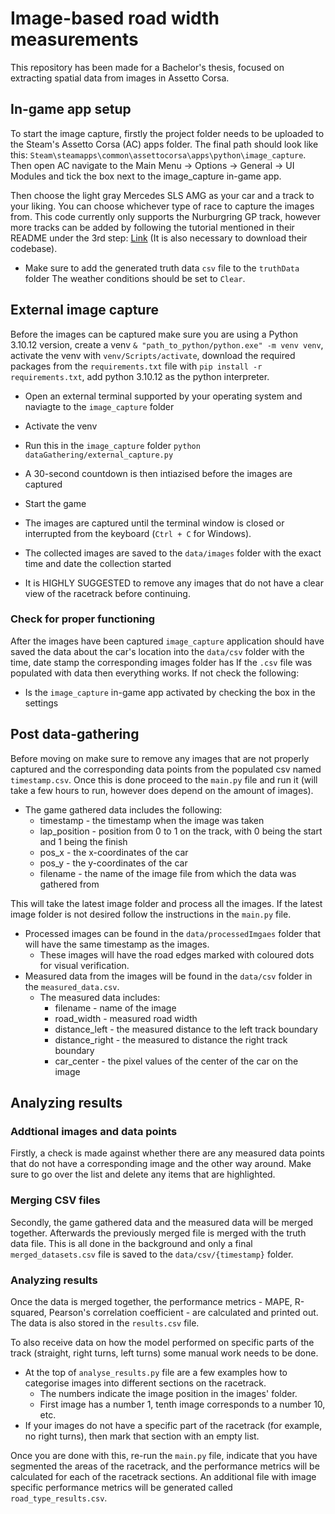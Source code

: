 # Image-based road width measurements
This repository has been made for a Bachelor's thesis, focused on extracting spatial data from images in Assetto Corsa. 

## In-game app setup
To start the image capture, firstly the project folder needs to be uploaded to the Steam's Assetto Corsa (AC) apps folder. The final path should look like this: `Steam\steamapps\common\assettocorsa\apps\python\image_capture`.
Then open AC navigate to the Main Menu -> Options -> General -> UI Modules and tick the box next to the image_capture in-game app.

Then choose the light gray Mercedes SLS AMG as your car and a track to your liking. You can choose whichever type of race to capture the images from. This code currently only supports the Nurburgring GP track, however more tracks can be added by following the tutorial mentioned in their README under the 3rd step: [Link](https://github.com/dasGringuen/assetto_corsa_gym) (It is also necessary to download their codebase).
* Make sure to add the generated truth data `csv` file to the `truthData` folder
The weather conditions should be set to `Clear`.

## External image capture
Before the images can be captured make sure you are using a Python 3.10.12 version, create a venv `& "path_to_python/python.exe" -m venv venv`, activate the venv with `venv/Scripts/activate`, download the required packages from the `requirements.txt` file with `pip install -r requirements.txt`, add python 3.10.12 as the python interpreter.
* Open an external terminal supported by your operating system and naviagte to the `image_capture` folder
* Activate the venv
* Run this in the `image_capture` folder `python dataGathering/external_capture.py`
* A 30-second countdown is then intiazised before the images are captured
* Start the game
* The images are captured until the terminal window is closed or interrupted from the keyboard (`Ctrl + C` for Windows).
* The collected images are saved to the `data/images` folder with the exact time and date the collection started

* It is HIGHLY SUGGESTED to remove any images that do not have a clear view of the racetrack before continuing.

### Check for proper functioning
After the images have been captured `image_capture` application should have saved the data about the car's location into the `data/csv` folder with the time, date stamp the corresponding images folder has
If the `.csv` file was populated with data then everything works. If not check the following:
* Is the `image_capture` in-game app activated by checking the box in the settings

## Post data-gathering
Before moving on make sure to remove any images that are not properly captured and the corresponding data points from the populated csv named `timestamp.csv`. Once this is done proceed to the `main.py` file and run it (will take a few hours to run, however does depend on the amount of images).
* The game gathered data includes the following:
  * timestamp - the timestamp when the image was taken
  * lap_position - position from 0 to 1 on the track, with 0 being the start and 1 being the finish
  * pos_x - the x-coordinates of the car
  * pos_y - the y-coordinates of the car
  * filename - the name of the image file from which the data was gathered from

This will take the latest image folder and process all the images. If the latest image folder is not desired follow the instructions in the `main.py` file.
* Processed images can be found in the `data/processedImgaes` folder that will have the same timestamp as the images.
  * These images will have the road edges marked with coloured dots for visual verification.
* Measured data from the images will be found in the `data/csv` folder in the `measured_data.csv`.
  * The measured data includes:
    * filename - name of the image
    * road_width - measured road width
    * distance_left - the measured distance to the left track boundary
    * distance_right - the measured to distance the right track boundary
    * car_center - the pixel values of the center of the car on the image

## Analyzing results
### Addtional images and data points
Firstly, a check is made against whether there are any measured data points that do not have a corresponding image and the other way around. Make sure to go over the list and delete any items that are highlighted.

### Merging CSV files
Secondly, the game gathered data and the measured data will be merged together. Afterwards the previously merged file is merged with the truth data file. This is all done in the background and only a final `merged_datasets.csv` file is saved to the `data/csv/{timestamp}` folder.

### Analyzing results
Once the data is merged together, the performance metrics - MAPE, R-squared, Pearson's correlation coefficient - are calculated and printed out. The data is also stored in the `results.csv` file.

To also receive data on how the model performed on specific parts of the track (straight, right turns, left turns) some manual work needs to be done.
* At the top of `analyse_results.py` file are a few examples how to categorise images into different sections on the racetrack. 
  * The numbers indicate the image position in the images' folder.
  * First image has a number 1, tenth image corresponds to a number 10, etc.
* If your images do not have a specific part of the racetrack (for example, no right turns), then mark that section with an empty list.

Once you are done with this, re-run the `main.py` file, indicate that you have segmented the areas of the racetrack, and the performance metrics will be calculated for each of the racetrack sections. An additional file with image specific performance metrics will be generated called `road_type_results.csv`.

